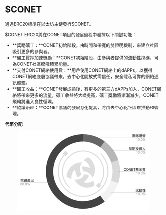 # $CONET

通過ERC20標準在以太坊主鏈發行$CONET。

$CONET ERC20將在CONET項目的發展過程中發揮以下關鍵功能：

* **獎勵礦工：**CONET初始階段，由時間和帶寬的雙證明機制，來建立社區吸引更多的參與者。
* **礦工質押加速獎勵：**CONET初始階段，由參與者提供的流動性挖礦，可為CONET社區騰飛積累能量。
* **支付CONET網絡使用費：**用戶使用CONET網絡上的dAPPs，以獲得CONET網絡底層協議帶來，去中心化開放式零信任，安全隱私可靠的網絡通訊體驗。
* **礦工收益：**CONET發展成熟後，有更多的第三方dAPPs加入，CONET網絡將帶來更多的流量，礦工收益將大幅提高，礦工獎勵將漸漸減少，CONET飛輪將進入良性循環。
* **協議治理：**CONET協議的發展惡化提高，將由去中心化社區來推動和管理。

**代幣分配**

<figure><img src="../../../.gitbook/assets/image (28).png" alt=""><figcaption></figcaption></figure>
